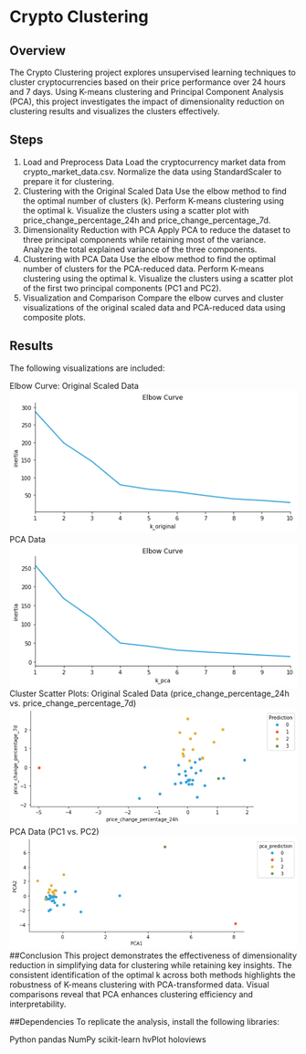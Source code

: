 # Crypto Clustering
## Overview
The Crypto Clustering project explores unsupervised learning techniques to cluster cryptocurrencies based on their price performance over 24 hours and 7 days. Using K-means clustering and Principal Component Analysis (PCA), this project investigates the impact of dimensionality reduction on clustering results and visualizes the clusters effectively.

## Steps
1. Load and Preprocess Data
Load the cryptocurrency market data from crypto_market_data.csv.
Normalize the data using StandardScaler to prepare it for clustering.
2. Clustering with the Original Scaled Data
Use the elbow method to find the optimal number of clusters (k).
Perform K-means clustering using the optimal k.
Visualize the clusters using a scatter plot with price_change_percentage_24h and price_change_percentage_7d.
3. Dimensionality Reduction with PCA
Apply PCA to reduce the dataset to three principal components while retaining most of the variance.
Analyze the total explained variance of the three components.
4. Clustering with PCA Data
Use the elbow method to find the optimal number of clusters for the PCA-reduced data.
Perform K-means clustering using the optimal k.
Visualize the clusters using a scatter plot of the first two principal components (PC1 and PC2).
5. Visualization and Comparison
Compare the elbow curves and cluster visualizations of the original scaled data and PCA-reduced data using composite plots.
## Results
The following visualizations are included:

Elbow Curve:
Original Scaled Data
![elbow_curve](https://github.com/MandeepKaurSohi/CryptoClustering/blob/main/outputs/elbow_curve.png)
PCA Data
![elbow_pca_plot](https://github.com/MandeepKaurSohi/CryptoClustering/blob/main/outputs/elbow_pca_plot.png)
Cluster Scatter Plots:
Original Scaled Data (price_change_percentage_24h vs. price_change_percentage_7d)
![market_scaled_plot](https://github.com/MandeepKaurSohi/CryptoClustering/blob/main/outputs/market_scaled_plot.png)
PCA Data (PC1 vs. PC2)
![market_pca_plot](https://github.com/MandeepKaurSohi/CryptoClustering/blob/main/outputs/market_pca_plot.png)
##Conclusion
This project demonstrates the effectiveness of dimensionality reduction in simplifying data for clustering while retaining key insights. The consistent identification of the optimal k across both methods highlights the robustness of K-means clustering with PCA-transformed data. Visual comparisons reveal that PCA enhances clustering efficiency and interpretability.

##Dependencies
To replicate the analysis, install the following libraries:

Python
pandas
NumPy
scikit-learn
hvPlot
holoviews
